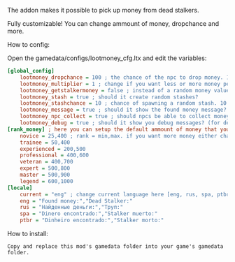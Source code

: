 The addon makes it possible to pick up money from dead stalkers.

Fully customizable! You can change ammount of money, dropchance and more.

How to config:

Open the gamedata/configs/lootmoney_cfg.ltx and edit the variables:

``` ini
[global_config]
	lootmoney_dropchance = 100 ; the chance of the npc to drop money. 100 = 100% 
	lootmoney_multiplier = 1 ; change if you want less or more money per corpse. 1 = default (~ 500 RU), 2 = double, 0.5 = half.
	lootmoney_getstalkermoney = false ; instead of a random money value, you get the ammount of money that the dead npc had.
	lootmoney_stash = true ; should it create random stashes?
	lootmoney_stashchance = 10 ; chance of spawning a random stash. 10 = 10%. Wont work if lootmoney_stash not enabled.
	lootmoney_message = true ; should it show the found money message?
	lootmoney_npc_collect = true ; should npcs be able to collect money from dead stalkers? you wont be able to collect from these bodies anymore.
	lootmoney_debug = true ; should it show you debug messages? (for dev only, it will fill your pda with debug informations)
[rank_money] ; here you can setup the default ammount of money that you will get per corpse for each rank. (only if lootmoney_getstalkermoney isnt enabled ofc)
	novice = 25,400 ; rank = min,max. if you want more money either change these values or the lootmoney_multiplier value.
	trainee = 50,400
	experienced = 200,500
	professional = 400,600
	veteran = 400,700
	expert = 500,800
	master = 500,900
	legend = 600,1000
[locale]
	current = "eng" ; change current language here [eng, rus, spa, ptbr ...]
	eng = "Found money:","Dead Stalker:"
	rus = "Найденные деньги:","Труп:"
	spa = "Dinero encontrado:","Stalker muerto:"
	ptbr = "Dinheiro encontrado:","Stalker morto:"
```
How to install: 

	Copy and replace this mod's gamedata folder into your game's gamedata folder.
